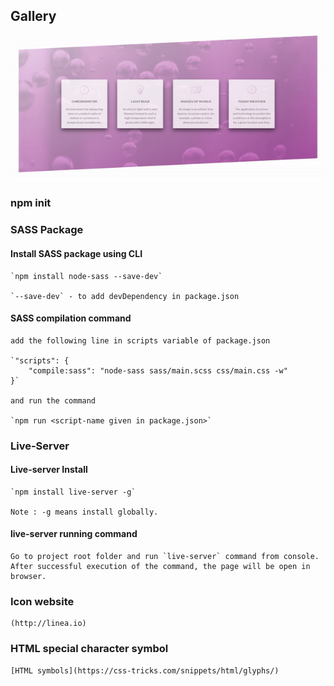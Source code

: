 ## Gallery

![Gallery Screenshot(https://github.com/rgopi2win/advanced-css/blob/master/gallery/img/page-view.gif)](https://github.com/rgopi2win/advanced-css/blob/master/gallery/img/page-view.gif)
### npm init

### SASS Package

#### Install SASS package using CLI
	
	`npm install node-sass --save-dev`

	`--save-dev` - to add devDependency in package.json
	
	
#### SASS compilation command
	
	add the following line in scripts variable of package.json
	
	`"scripts": {
		"compile:sass": "node-sass sass/main.scss css/main.css -w"
    }`
	
	and run the command  

	`npm run <script-name given in package.json>`
	
### Live-Server

#### Live-server Install

	`npm install live-server -g`
	
	Note : -g means install globally.
	
#### live-server running command
	
	Go to project root folder and run `live-server` command from console.
	After successful execution of the command, the page will be open in browser.

### Icon website
	(http://linea.io)
	
### HTML special character symbol

	[HTML symbols](https://css-tricks.com/snippets/html/glyphs/)
